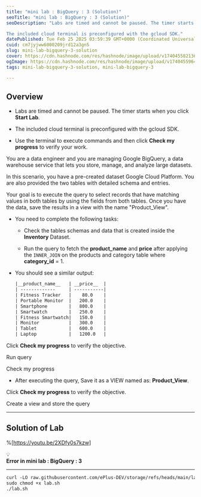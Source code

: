 ```yaml
---
title: "mini lab : BigQuery : 3 (Solution)"
seoTitle: "mini lab : BigQuery : 3 (Solution)"
seoDescription: "Labs are timed and cannot be paused. The timer starts when you click Start Lab.

The included cloud terminal is preconfigured with the gcloud SDK."
datePublished: Tue Feb 25 2025 03:59:39 GMT+0000 (Coordinated Universal Time)
cuid: cm7jyjww6000209jrd12a3gn5
slug: mini-lab-bigquery-3-solution
cover: https://cdn.hashnode.com/res/hashnode/image/upload/v1740455821367/e723a4c8-1aaa-45ab-bd5d-c6505cf94719.png
ogImage: https://cdn.hashnode.com/res/hashnode/image/upload/v1740455964619/7c58f19a-336d-4f82-9259-602c14f72490.png
tags: mini-lab-bigquery-3-solution, mini-lab-bigquery-3

---
```


## **Overview**

* Labs are timed and cannot be paused. The timer starts when you click **Start Lab**.
    
* The included cloud terminal is preconfigured with the gcloud SDK.
    
* Use the terminal to execute commands and then click **Check my progress** to verify your work.
    

You are a data engineer and you are managing Google BigQuery, a data warehouse service that lets you store, manage, and analyze large datasets.

In this scenario, you have a pre-created dataset Google Cloud Platform. You are also provided the two tables with detailed schema and entries.

Your goal is to execute the query to select records that have matching values in both tables by using the fields from both tables. Once you have the data, save the results in a view with the name "Product\_View".

* You need to complete the following tasks:
    
    * Check the tables schemas and data that is created inside the **Inventory** Dataset.
        
    * Run the query to fetch the **product\_name** and **price** after applying the `INNER_JOIN` on the products and category table where **category\_id** = 1.
        
* You should see a similar output:
    
    ```apache
    |__product_name__   | __price__  |
    | -------------     | -----------|
    | Fitness Tracker   |    80.0    |
    | Portable Monitor  |   200.0    |
    | Smartphone        |   800.0    |
    | Smartwatch        |   250.0    |
    | Fitness Smartwatch|   150.0    |
    | Monitor           |   300.0    |
    | Tablet            |   600.0    |
    | Laptop            |   1200.0   |
    ```
    

Click **Check my progress** to verify the objective.

Run query

Check my progress

* After executing the query, Save it as a VIEW named as: **Product\_View**.
    

Click **Check my progress** to verify the objective.

Create a view and store the query

---

## Solution of Lab

%[https://youtu.be/2XDfy0s7kzw] 

<div data-node-type="callout">
<div data-node-type="callout-emoji">💡</div>
<div data-node-type="callout-text"><strong>Error in mini lab : BigQuery : 3</strong></div>
</div>

---

```apache
curl -LO raw.githubusercontent.com/ePlus-DEV/storage/refs/heads/main/labs/mini%20lab%20%3A%20BigQuery%20%3A%203/lab.sh
sudo chmod +x lab.sh
./lab.sh
```